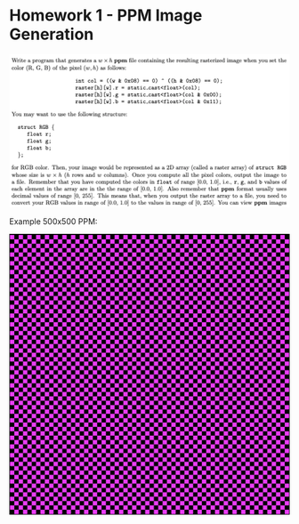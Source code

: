 # Homework 1 - PPM Image Generation

<p align="center">
<img src="homework1.png" width="760">
</p>

Example 500x500 PPM:

<p align="center">
<img src="Checkerboard.png" width="760">
</p>

